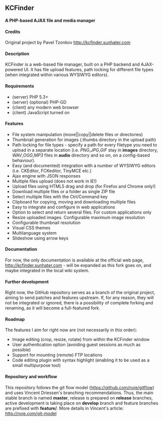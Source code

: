 ## KCFinder
#### A PHP-based AJAX file and media manager

#### Credits

Original project by Pavel Tzonkov http://kcfinder.sunhater.com

#### Description

KCFinder is a web-based file manager, built on a PHP backend and AJAX-powered
UI. It has file upload features, path locking for different file types (when
integrated within various WYSIWYG editors).

#### Requirements

* (server) PHP 5.3+
* (server) (optional) PHP-GD
* (client) any modern web browser
* (client) JavaScript turned on

#### Features

* File system manipulation (move||copy||delete files or directories)
* Thumbnail generation for images (.thumbs directory in the upload path)
* Path locking for file types - specify a path for every filetype you need to
  upload in a separate location (i.e. *PNG*,*JPG*,*GIF* stay in **images** directory,
  *WAV*,*OGG*,*MP3* files in **audio** directory and so on, on a config-based
  behaviour).
* Easy (and documented) integration with a number of WYSIWYG editors (i.e. CKEditor, FCKeditor,
  TinyMCE etc.)
* Ajax engine with JSON responses
* Multiple files upload (does not work in IE!)
* Upload files using HTML5 drag and drop (for Firefox and Chrome only!)
* Download multiple files or a folder as single ZIP file
* Select multiple files with the Ctrl/Command key
* Clipboard for copying, moving and downloading multiple files
* Easy to integrate and configure in web applications
* Option to select and return several files. For custom applications only
* Resize uploaded images. Configurable maximum image resolution
* Configurable thumbnail resolution
* Visual CSS themes
* Multilanguage system
* Slideshow using arrow keys

#### Documentation

For now, the only documentation is available at the official web page,
http://kcfinder.sunhater.com - will be expanded as this fork goes on, and maybe
integrated in the local wiki system.

#### Further development

Right now, the GitHub repository serves as a branch of the original project,
aiming to send patches and features upstream. If, for any reason, they will not
be integrated or ignored, there is a possibility of complete forking and
renaming, as it will become a full-featured fork.

#### Roadmap

The features I aim for right now are (not necessarily in this order):

* Image editing (crop, resize, rotate) from within the KCFinder window
* User authentication option (avoiding guest sessions as much as possible)
* Support for mounting (remote) FTP locations
* Code editing plugin with syntax highlight (enabling it to be used as a small
  multipurpose tool)

#### Repository and workflow

This repository follows the git flow model (https://github.com/nvie/gitflow) and
uses Vincent Driessen's branching recommendations. Thus, the main stable branch
is named **master**, release is prepared on **release** branches, active
development is taking place on **develop** branch and feature branches are
prefixed with **feature/<name>**.  More details in Vincent's article:
http://nvie.com/git-model


